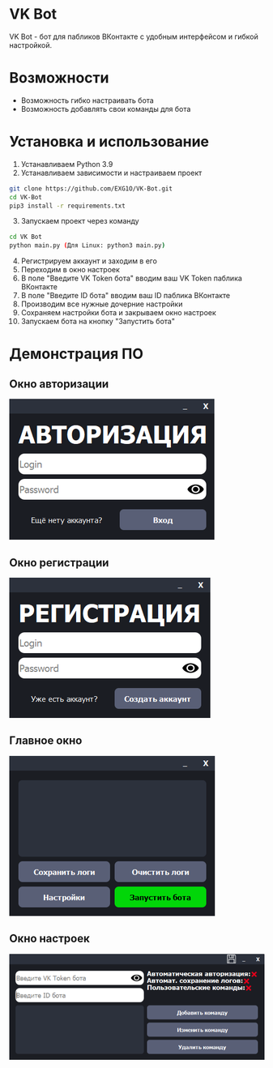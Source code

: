 # VK Bot
VK Bot - бот для пабликов ВКонтакте с удобным интерфейсом и гибкой настройкой.

# Возможности
- Возможность гибко настраивать бота
- Возможность добавлять свои команды для бота

# Установка и использование
1. Устанавливаем Python 3.9
2. Устанавливаем зависимости и настраиваем проект
```sh
git clone https://github.com/EXG1O/VK-Bot.git
cd VK-Bot
pip3 install -r requirements.txt
```
3. Запускаем проект через команду
```sh
cd VK Bot
python main.py (Для Linux: python3 main.py)
```
4. Регистрируем аккаунт и заходим в его
5. Переходим в окно настроек 
6. В поле "Введите VK Token бота" вводим ваш VK Token паблика ВКонтакте
7. В поле "Введите ID бота" вводим ваш ID паблика ВКонтакте
8. Производим все нужные дочерние настройки
9. Сохраняем настройки бота и закрываем окно настроек
10. Запускаем бота на кнопку "Запустить бота"

# Демонстрация ПО
## Окно авторизации
![software_authorization_window](icons/authorization_window.png)
## Окно регистрации
![software_registration_window](icons/registration_window.png)
## Главное окно
![software_main_window](icons/main_window.png)
## Окно настроек
![software_settings_window](icons/settings_window.png)